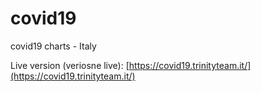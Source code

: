 # covid19

covid19 charts - Italy

Live version (veriosne live): [https://covid19.trinityteam.it/](https://covid19.trinityteam.it/)
